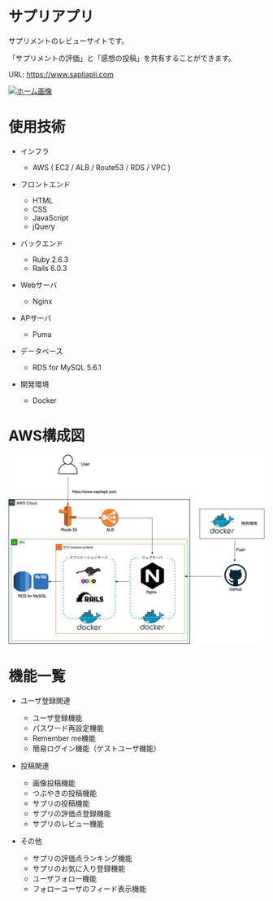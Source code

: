 # サプリアプリ
サプリメントのレビューサイトです。

「サプリメントの評価」と「感想の投稿」を共有することができます。

URL: https://www.sapliapli.com

[![ホーム画像](app/assets/images/home-image.png)](https://www.sapliapli.com)

# 使用技術
- インフラ
  - AWS ( EC2 / ALB / Route53 / RDS / VPC )

- フロントエンド
  - HTML
  - CSS
  - JavaScript
  - jQuery

- バックエンド
  - Ruby 2.6.3
  - Rails 6.0.3

- Webサーバ
  - Nginx

- APサーバ
  - Puma

- データベース
  - RDS for MySQL 5.6.1

- 開発環境
  - Docker


# AWS構成図
![AWS構成図](app/assets/images/aws-map2.png)

# 機能一覧
- ユーザ登録関連
  - ユーザ登録機能
  - パスワード再設定機能
  - Remember me機能
  - 簡易ログイン機能（ゲストユーザ機能）

- 投稿関連
  - 画像投稿機能
  - つぶやきの投稿機能
  - サプリの投稿機能
  - サプリの評価点登録機能
  - サプリのレビュー機能

- その他
  - サプリの評価点ランキング機能
  - サプリのお気に入り登録機能
  - ユーザフォロー機能
  - フォローユーザのフィード表示機能